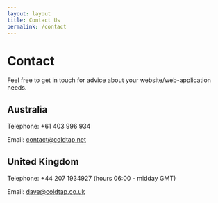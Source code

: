 ```yaml
---
layout: layout
title: Contact Us
permalink: /contact
---
```


# Contact

Feel free to get in touch for advice about your website/web-application needs.

## Australia

Telephone: +61 403 996 934

Email: contact@coldtap.net

## United Kingdom

Telephone: +44 207 1934927 (hours 06:00 - midday GMT)

Email: dave@coldtap.co.uk